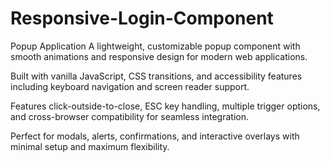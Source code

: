 # Responsive-Login-Component
Popup Application
A lightweight, customizable popup component with smooth animations and responsive design for modern web applications.

Built with vanilla JavaScript, CSS transitions, and accessibility features including keyboard navigation and screen reader support.

Features click-outside-to-close, ESC key handling, multiple trigger options, and cross-browser compatibility for seamless integration.

Perfect for modals, alerts, confirmations, and interactive overlays with minimal setup and maximum flexibility.

